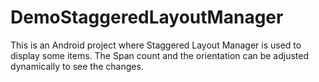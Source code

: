 # DemoStaggeredLayoutManager
This is an Android project where Staggered Layout Manager is used to display some items. The Span count and the orientation can be adjusted dynamically to see the changes.
